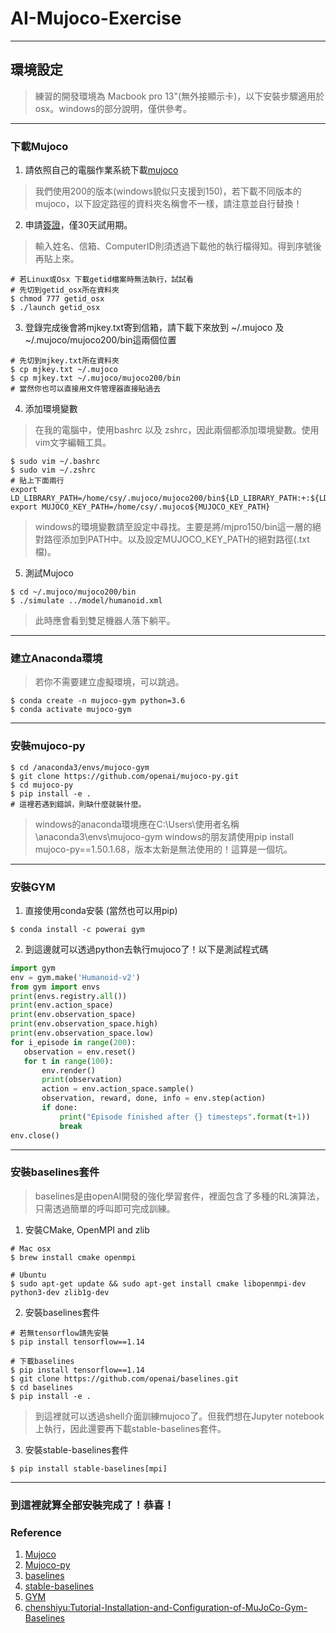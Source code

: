 # AI-Mujoco-Exercise

----
## 環境設定
> 練習的開發環境為 Macbook pro 13"(無外接顯示卡)，以下安裝步驟適用於osx。windows的部分說明，僅供參考。

----
### 下載Mujoco
1. 請依照自己的電腦作業系統下載[mujoco](https://www.roboti.us/index.html)
> 我們使用200的版本(windows貌似只支援到150)，若下載不同版本的mujoco，以下設定路徑的資料夾名稱會不一樣，請注意並自行替換！
2. 申請[簽證](https://www.roboti.us/license.html)，僅30天試用期。
> 輸入姓名、信箱、ComputerID則須透過下載他的執行檔得知。得到序號後再貼上來。
```shell
# 若Linux或Osx 下載getid檔案時無法執行，試試看
# 先切到getid_osx所在資料夾
$ chmod 777 getid_osx
$ ./launch getid_osx
```
3. 登錄完成後會將mjkey.txt寄到信箱，請下載下來放到 ~/.mujoco 及 ~/.mujoco/mujoco200/bin這兩個位置
```shell
# 先切到mjkey.txt所在資料夾
$ cp mjkey.txt ~/.mujoco
$ cp mjkey.txt ~/.mujoco/mujoco200/bin
# 當然你也可以直接用文件管理器直接貼過去
```
4. 添加環境變數
> 在我的電腦中，使用bashrc 以及 zshrc，因此兩個都添加環境變數。使用vim文字編輯工具。
```shell
$ sudo vim ~/.bashrc
$ sudo vim ~/.zshrc
# 貼上下面兩行
export LD_LIBRARY_PATH=/home/csy/.mujoco/mujoco200/bin${LD_LIBRARY_PATH:+:${LD_LIBRARY_PATH}}
export MUJOCO_KEY_PATH=/home/csy/.mujoco${MUJOCO_KEY_PATH}
```
> windows的環境變數請至設定中尋找。主要是將/mjpro150/bin這一層的絕對路徑添加到PATH中。以及設定MUJOCO_KEY_PATH的絕對路徑(.txt檔)。
5. 測試Mujoco
```shell
$ cd ~/.mujoco/mujoco200/bin
$ ./simulate ../model/humanoid.xml
```
> 此時應會看到雙足機器人落下躺平。
----
### 建立Anaconda環境
> 若你不需要建立虛擬環境，可以跳過。
```shell
$ conda create -n mujoco-gym python=3.6
$ conda activate mujoco-gym
```
----
### 安裝mujoco-py
```shell
$ cd /anaconda3/envs/mujoco-gym
$ git clone https://github.com/openai/mujoco-py.git
$ cd mujoco-py
$ pip install -e .
# 這裡若遇到錯誤，則缺什麼就裝什麼。
```
> windows的anaconda環境應在C:\Users\使用者名稱\anaconda3\envs\mujoco-gym
> windows的朋友請使用pip install mujoco-py==1.50.1.68，版本太新是無法使用的！這算是一個坑。
----
### 安裝GYM
1. 直接使用conda安裝 (當然也可以用pip)
```shell
$ conda install -c powerai gym
```
2. 到這邊就可以透過python去執行mujoco了！以下是測試程式碼
```python
import gym
env = gym.make('Humanoid-v2')
from gym import envs
print(envs.registry.all())    
print(env.action_space)
print(env.observation_space)
print(env.observation_space.high)
print(env.observation_space.low)
for i_episode in range(200):
   observation = env.reset()
   for t in range(100):
       env.render()
       print(observation)
       action = env.action_space.sample()    
       observation, reward, done, info = env.step(action)
       if done:
           print("Episode finished after {} timesteps".format(t+1))
           break
env.close()
```
----
### 安裝baselines套件
> baselines是由openAI開發的強化學習套件，裡面包含了多種的RL演算法，只需透過簡單的呼叫即可完成訓練。
1. 安裝CMake, OpenMPI and zlib
```shell
# Mac osx
$ brew install cmake openmpi
```
```shell
# Ubuntu
$ sudo apt-get update && sudo apt-get install cmake libopenmpi-dev python3-dev zlib1g-dev
```
2. 安裝baselines套件
```shell
# 若無tensorflow請先安裝
$ pip install tensorflow==1.14

# 下載baselines
$ pip install tensorflow==1.14
$ git clone https://github.com/openai/baselines.git
$ cd baselines
$ pip install -e .
```
> 到這裡就可以透過shell介面訓練mujoco了。但我們想在Jupyter notebook上執行，因此還要再下載stable-baselines套件。
3. 安裝stable-baselines套件
```shell
$ pip install stable-baselines[mpi]
```
----
### 到這裡就算全部安裝完成了！恭喜！
### Reference
1. [Mujoco](http://www.mujoco.org/)
2. [Mujoco-py](https://github.com/openai/mujoco-py)
3. [baselines](https://github.com/openai/baselines)
4. [stable-baselines](https://stable-baselines.readthedocs.io/en/master/guide/install.html)
5. [GYM](https://gym.openai.com/)
6. [chenshiyu:Tutorial-Installation-and-Configuration-of-MuJoCo-Gym-Baselines](https://www.chenshiyu.top/blog/2019/06/19/Tutorial-Installation-and-Configuration-of-MuJoCo-Gym-Baselines/)
